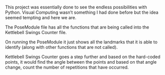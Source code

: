 This project was essentially done to see the endless possibilities with Python. Visual Computing wasn’t something I had done before but the idea seemed tempting and here we are. 

The PoseModule file has all the functions that are being called into the Kettlebell Swings Counter file. 

On running the PoseModule it just shows all the landmarks that it is able to identify (along with other functions that are not called).

Kettlebell Swings Counter goes a step further and based on the hard-coded points, it would find the angle between the points and based on that angle change, count the number of repetitions that have occurred.
